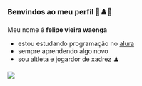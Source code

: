### **Benvindos ao meu perfil** 🥇♟️🖤

Meu nome é **felipe vieira waenga**

- estou estudando programaçâo no [alura](https://www.alura.com.br)
- sempre aprendendo algo novo
- sou altleta e jogardor de xadrez ♟️
  
![](https://media.tenor.com/9DR-sgzAbagAAAAM/demon-slayer.gif)
